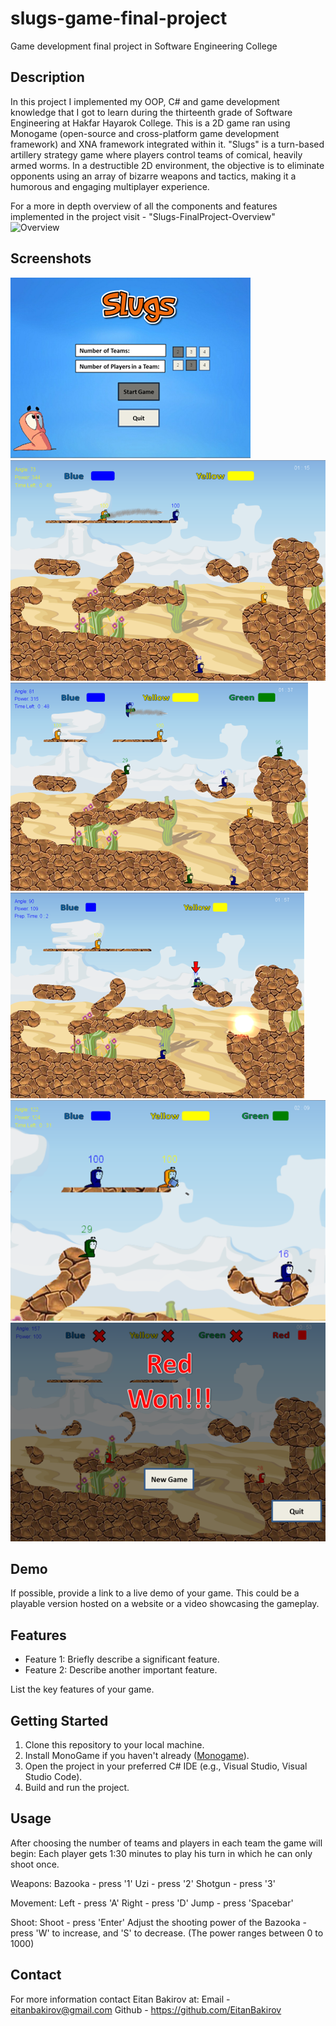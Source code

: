 # slugs-game-final-project
Game development final project in Software Engineering College

## Description

In this project I implemented my OOP, C# and game development knowledge that I got to learn during the thirteenth grade of Software Engineering at Hakfar Hayarok College.
This is a 2D game ran using Monogame (open-source and cross-platform game development framework) and XNA framework integrated within it. 
"Slugs" is a turn-based artillery strategy game where players control teams of comical, heavily armed worms. 
In a destructible 2D environment, the objective is to eliminate opponents using an array of bizarre weapons and tactics, making it a humorous and engaging multiplayer experience.

For a more in depth overview of all the components and features implemented in the project visit - "Slugs-FinalProject-Overview"
![Overview](/Slugs-FinalProject-Overview)

## Screenshots

![Menu](/GameScreenshots/Menu.png)
![Scene1](/GameScreenshots/Scene1.png)
![Scene2](/GameScreenshots/Scene2.png)
![Scene3](/GameScreenshots/Scene3.png)
![Scene4](/GameScreenshots/Scene4.png)
![End Game](/GameScreenshots/EndGame.png)

## Demo

If possible, provide a link to a live demo of your game. This could be a playable version hosted on a website or a video showcasing the gameplay.

## Features

- Feature 1: Briefly describe a significant feature.
- Feature 2: Describe another important feature.

List the key features of your game.

## Getting Started

1. Clone this repository to your local machine.
2. Install MonoGame if you haven't already ([Monogame](https://docs.monogame.net/articles/getting_started/0_getting_started.html)).
3. Open the project in your preferred C# IDE (e.g., Visual Studio, Visual Studio Code).
4. Build and run the project.

## Usage

After choosing the number of teams and players in each team the game will begin:
Each player gets 1:30 minutes to play his turn in which he can only shoot once.

Weapons:
Bazooka - press '1'
Uzi - press '2'
Shotgun - press '3'

Movement:
Left - press 'A'
Right - press 'D'
Jump - press 'Spacebar'

Shoot:
Shoot - press 'Enter'
Adjust the shooting power of the Bazooka - press 'W' to increase, and 'S' to decrease. (The power ranges between 0 to 1000)

## Contact

For more information contact Eitan Bakirov at:
Email - eitanbakirov@gmail.com
Github - https://github.com/EitanBakirov
